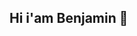 ## Hi i'am Benjamin 👋

<!--
**benjariveraleiva-pixel/benjariveraleiva-pixel** es un repositorio ✨ _special_ ✨ porque su `README.md` (este archivo) parece en su perfil de GitHub.

Aquí tienes ideas para empezar:

- 🔭 Actualmente estoy trabajando en...
- 🌱Actualmente estoy aprendiendo...
- 👯Estoy buscando colaborar en...
- 🤔Estoy buscando ayuda con...
- 💬Preguntame sobre...
- 📫 Código comunicado conmigo: ...
- 😄 Pronombres: ...
- ⚡ Dato curioso: ...
-->
